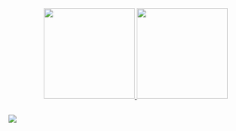 <div align="center">
  <a href="https://github.com/Matheus-Hati">
  <img height="180em" src="https://github-readme-stats.vercel.app/api?username=Matheus-Hati&show_icons=true&theme=dark&include_all_commits=true&count_private=true"/>
  <img height="180em" src="https://github-readme-stats.vercel.app/api/top-langs/?username=Matheus-Hati&layout=compact&langs_count=7&theme=dark"/>
</div>
  
##
  
<div>
  <a href="mailto:contatomatheusdb311@gmail.com"><img src="https://img.shields.io/badge/-Gmail-%23333?style=for-the-badge&logo=gmail&logoColor=white" target="_blank"></a>
  </div>
